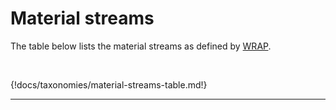 
# Material streams

The table below lists the material streams as defined by [WRAP](https://partners.wrap.org.uk/assets/3647/).


<br/>

{!docs/taxonomies/material-streams-table.md!}

---
